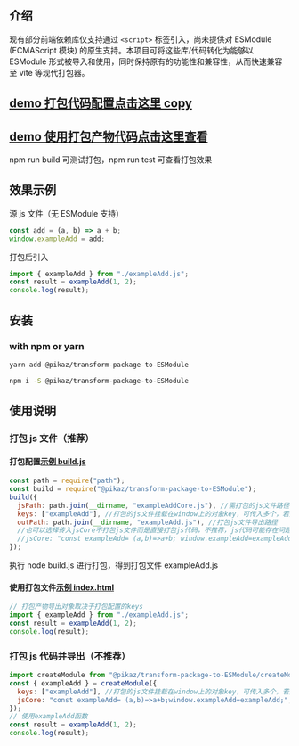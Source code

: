 ## 介绍

现有部分前端依赖库仅支持通过 `<script>` 标签引入，尚未提供对 ESModule (ECMAScript 模块) 的原生支持。本项目可将这些库/代码转化为能够以 ESModule 形式被导入和使用，同时保持原有的功能性和兼容性，从而快速兼容至 vite 等现代打包器。

## [demo 打包代码配置点击这里 copy](https://github.com/pikaz-18/transform-package-to-ESModule/blob/master/example/build.js)

## [demo 使用打包产物代码点击这里查看](https://github.com/pikaz-18/transform-package-to-ESModule/blob/master/example/index.html)

npm run build 可测试打包，npm run test 可查看打包效果

## 效果示例

源 js 文件（无 ESModule 支持）

```js
const add = (a, b) => a + b;
window.exampleAdd = add;
```

打包后引入

```js
import { exampleAdd } from "./exampleAdd.js";
const result = exampleAdd(1, 2);
console.log(result);
```

## 安装

### with npm or yarn

```bash
yarn add @pikaz/transform-package-to-ESModule

npm i -S @pikaz/transform-package-to-ESModule
```

## 使用说明

### 打包 js 文件（推荐）

#### 打包配置[示例 build.js](https://github.com/pikaz-18/transform-package-to-ESModule/blob/master/example/build.js)

```js
const path = require("path");
const build = require("@pikaz/transform-package-to-ESModule");
build({
  jsPath: path.join(__dirname, "exampleAddCore.js"), //需打包的js文件路径
  keys: ["exampleAdd"], //打包的js文件挂载在window上的对象key，可传入多个，若无挂载对象则传null或不传（打包产物会自动导出这些对象）
  outPath: path.join(__dirname, "exampleAdd.js"), //打包js文件导出路径
  //也可以选择传入jsCore不打包js文件而是直接打包js代码，不推荐，js代码可能存在问题字符导致打包文件错误
  //jsCore: "const exampleAdd= (a,b)=>a+b; window.exampleAdd=exampleAdd;",
});
```

执行 node build.js 进行打包，得到打包文件 exampleAdd.js

#### 使用打包文件[示例 index.html](https://github.com/pikaz-18/transform-package-to-ESModule/blob/master/example/index.html)

```js
// 打包产物导出对象取决于打包配置的keys
import { exampleAdd } from "./exampleAdd.js";
const result = exampleAdd(1, 2);
console.log(result);
```

### 打包 js 代码并导出（不推荐）

```js
import createModule from "@pikaz/transform-package-to-ESModule/createModule";
const { exampleAdd } = createModule({
  keys: ["exampleAdd"], //打包的js文件挂载在window上的对象key，可传入多个，若无挂载对象则传null或不传（打包函数会自动导出这些对象）
  jsCore: "const exampleAdd= (a,b)=>a+b;window.exampleAdd=exampleAdd;", //js代码
});
// 使用exampleAdd函数
const result = exampleAdd(1, 2);
console.log(result);
```
